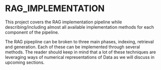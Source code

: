 # RAG_IMPLEMENTATION
This project covers the RAG implementation pipeline while describing/including almost all available implementation methods for each component of the pipeline.

The RAG pipepline can be broken to three main phases, indexing, retrieval and generation. Each of these can be implemented through several methods. The reader should keep in mind that a lot of these techniques are leveraging ways of numerical representations of Data as we will discuss in upcoming sections.
